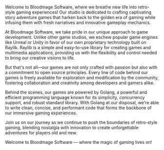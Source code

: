 Welcome to Bloodmage Software, where we breathe new life into retro-style gaming experiences!
Our studio is dedicated to crafting captivating story adventure games that harken back to the golden era of gaming while infusing them with fresh narratives and innovative gameplay mechanics.

At Bloodmage Software, we take pride in our unique approach to game development.
Unlike other game studios, we eschew popular game engines like Unreal or Unity in favor of our own proprietary technology built on Raylib.
Raylib is a simple and easy-to-use library for creating games and multimedia applications,
providing us with the flexibility and control needed to bring our creative visions to life.

But that's not all—our games are not only crafted with passion but also with a commitment to open source principles.
Every line of code behind our games is freely available for exploration and modification by the community,
fostering collaboration and creativity among developers and gamers alike.

Behind the scenes, our games are powered by Golang, a powerful and efficient programming language known for its simplicity,
concurrency support, and robust standard library. With Golang at our disposal, we're able to write clean, concise,
and performant code that forms the backbone of our immersive gaming experiences.

Join us on our journey as we continue to push the boundaries of retro-style gaming,
blending nostalgia with innovation to create unforgettable adventures for players old and new.

Welcome to Bloodmage Software — where the magic of gaming lives on!
